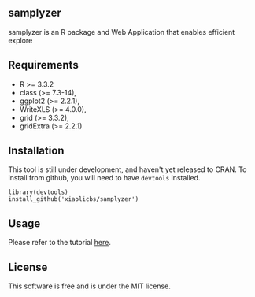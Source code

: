 samplyzer
-----
samplyzer is an R package and Web Application that enables efficient explore 

## Requirements
* R >= 3.3.2
* class (>= 7.3-14),
* ggplot2 (>= 2.2.1),
* WriteXLS (>= 4.0.0),
* grid (>= 3.3.2),
* gridExtra (>= 2.2.1)

## Installation
This tool is still under development, and haven't yet released to CRAN. To install from github, you will need to have `devtools` installed. 

```
library(devtools)
install_github('xiaolicbs/samplyzer')
```

## Usage
Please refer to the tutorial [here](vignetts/tutorial.html). 

## License
This software is free and is under the MIT license. 
